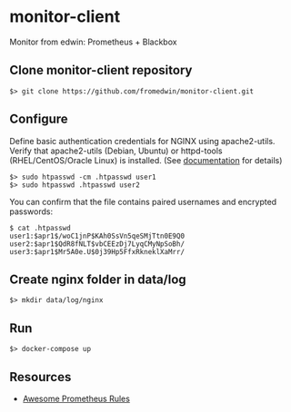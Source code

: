 # monitor-client

Monitor from edwin: Prometheus + Blackbox

## Clone monitor-client repository

```
$> git clone https://github.com/fromedwin/monitor-client.git
```

## Configure

Define basic authentication credentials for NGINX using apache2-utils. Verify that apache2-utils (Debian, Ubuntu) or httpd-tools (RHEL/CentOS/Oracle Linux) is installed. (See [documentation](https://docs.nginx.com/nginx/admin-guide/security-controls/configuring-http-basic-authentication/) for details)

```
$> sudo htpasswd -cm .htpasswd user1
$> sudo htpasswd .htpasswd user2
```

You can confirm that the file contains paired usernames and encrypted passwords:

```
$ cat .htpasswd
user1:$apr1$/woC1jnP$KAh0SsVn5qeSMjTtn0E9Q0
user2:$apr1$QdR8fNLT$vbCEEzDj7LyqCMyNpSoBh/
user3:$apr1$Mr5A0e.U$0j39Hp5FfxRkneklXaMrr/
```

## Create nginx folder in data/log

```
$> mkdir data/log/nginx
```

## Run

```
$> docker-compose up
```
## Resources

- [Awesome Prometheus Rules](https://awesome-prometheus-alerts.grep.to/rules.html)